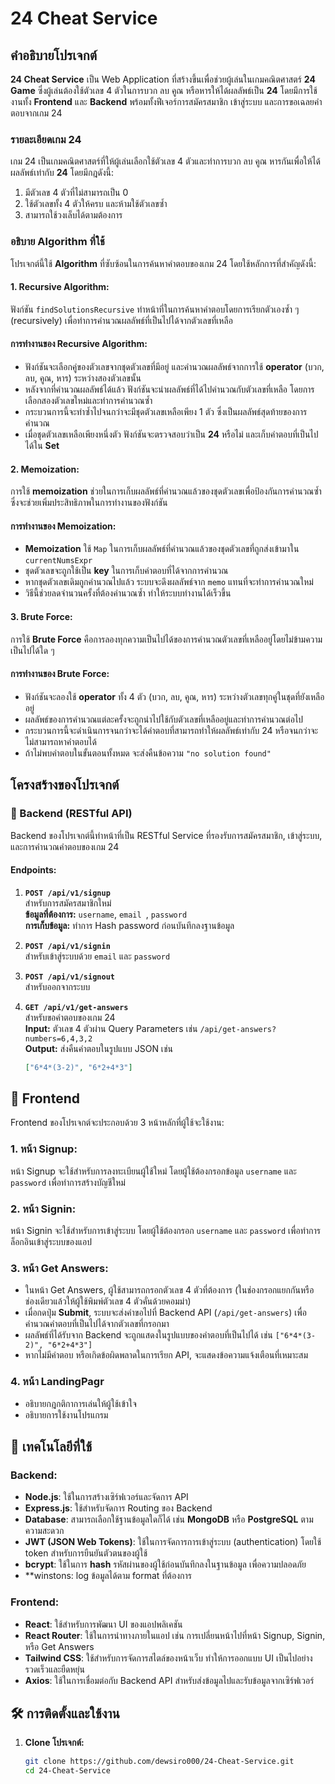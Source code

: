 # 24 Cheat Service

## คำอธิบายโปรเจกต์

**24 Cheat Service** เป็น Web Application ที่สร้างขึ้นเพื่อช่วยผู้เล่นในเกมคณิตศาสตร์ **24 Game** ซึ่งผู้เล่นต้องใช้ตัวเลข 4 ตัวในการบวก ลบ คูณ หรือหารให้ได้ผลลัพธ์เป็น **24** โดยมีการใช้งานทั้ง **Frontend** และ **Backend** พร้อมทั้งฟีเจอร์การสมัครสมาชิก เข้าสู่ระบบ และการขอเฉลยคำตอบจากเกม 24
### รายละเอียดเกม 24

เกม 24 เป็นเกมคณิตศาสตร์ที่ให้ผู้เล่นเลือกใช้ตัวเลข 4 ตัวและทำการบวก ลบ คูณ หารกันเพื่อให้ได้ผลลัพธ์เท่ากับ **24** โดยมีกฎดังนี้:

1. มีตัวเลข 4 ตัวที่ไม่สามารถเป็น 0
2. ใช้ตัวเลขทั้ง 4 ตัวให้ครบ และห้ามใช้ตัวเลขซ้ำ
3. สามารถใช้วงเล็บได้ตามต้องการ

### อธิบาย Algorithm ที่ใช้

โปรเจกต์นี้ใช้ **Algorithm** ที่ซับซ้อนในการค้นหาคำตอบของเกม 24 โดยใช้หลักการที่สำคัญดังนี้:

#### 1. **Recursive Algorithm**:
ฟังก์ชัน `findSolutionsRecursive` ทำหน้าที่ในการค้นหาคำตอบโดยการเรียกตัวเองซ้ำ ๆ (recursively) เพื่อทำการคำนวณผลลัพธ์ที่เป็นไปได้จากตัวเลขที่เหลือ

#### การทำงานของ Recursive Algorithm:
- ฟังก์ชันจะเลือกคู่ของตัวเลขจากชุดตัวเลขที่มีอยู่ และคำนวณผลลัพธ์จากการใช้ **operator** (บวก, ลบ, คูณ, หาร) ระหว่างสองตัวเลขนั้น
- หลังจากที่คำนวณผลลัพธ์ได้แล้ว ฟังก์ชันจะนำผลลัพธ์ที่ได้ไปคำนวณกับตัวเลขที่เหลือ โดยการเลือกสองตัวเลขใหม่และทำการคำนวณซ้ำ
- กระบวนการนี้จะทำซ้ำไปจนกว่าจะมีชุดตัวเลขเหลือเพียง 1 ตัว ซึ่งเป็นผลลัพธ์สุดท้ายของการคำนวณ
- เมื่อชุดตัวเลขเหลือเพียงหนึ่งตัว ฟังก์ชันจะตรวจสอบว่าเป็น **24** หรือไม่ และเก็บคำตอบที่เป็นไปได้ใน **Set**

#### 2. **Memoization**:
การใช้ **memoization** ช่วยในการเก็บผลลัพธ์ที่คำนวณแล้วของชุดตัวเลขเพื่อป้องกันการคำนวณซ้ำ ซึ่งจะช่วยเพิ่มประสิทธิภาพในการทำงานของฟังก์ชัน

#### การทำงานของ Memoization:
- **Memoization** ใช้ `Map` ในการเก็บผลลัพธ์ที่คำนวณแล้วของชุดตัวเลขที่ถูกส่งเข้ามาใน `currentNumsExpr`
- ชุดตัวเลขจะถูกใช้เป็น **key** ในการเก็บคำตอบที่ได้จากการคำนวณ
- หากชุดตัวเลขเดิมถูกคำนวณไปแล้ว ระบบจะดึงผลลัพธ์จาก `memo` แทนที่จะทำการคำนวณใหม่
- วิธีนี้ช่วยลดจำนวนครั้งที่ต้องคำนวณซ้ำ ทำให้ระบบทำงานได้เร็วขึ้น

#### 3. **Brute Force**:
การใช้ **Brute Force** คือการลองทุกความเป็นไปได้ของการคำนวณตัวเลขที่เหลืออยู่โดยไม่ข้ามความเป็นไปได้ใด ๆ

#### การทำงานของ Brute Force:
- ฟังก์ชันจะลองใช้ **operator** ทั้ง 4 ตัว (บวก, ลบ, คูณ, หาร) ระหว่างตัวเลขทุกคู่ในชุดที่ยังเหลืออยู่
- ผลลัพธ์ของการคำนวณแต่ละครั้งจะถูกนำไปใช้กับตัวเลขที่เหลืออยู่และทำการคำนวณต่อไป
- กระบวนการนี้จะดำเนินการจนกว่าจะได้คำตอบที่สามารถทำให้ผลลัพธ์เท่ากับ 24 หรือจนกว่าจะไม่สามารถหาคำตอบได้
- ถ้าไม่พบคำตอบในขั้นตอนทั้งหมด จะส่งคืนข้อความ `"no solution found"`

## โครงสร้างของโปรเจกต์

### 🚀 Backend (RESTful API)

Backend ของโปรเจกต์นี้ทำหน้าที่เป็น RESTful Service ที่รองรับการสมัครสมาชิก, เข้าสู่ระบบ, และการคำนวณคำตอบของเกม 24

#### **Endpoints:**

1. **`POST /api/v1/signup`**  
   สำหรับการสมัครสมาชิกใหม่  
   **ข้อมูลที่ต้องการ:** `username`, `email `, `password`  
   **การเก็บข้อมูล:** ทำการ Hash password ก่อนบันทึกลงฐานข้อมูล

2. **`POST /api/v1/signin`**  
   สำหรับเข้าสู่ระบบด้วย `email` และ `password`

3. **`POST /api/v1/signout`**  
   สำหรับออกจากระบบ

4. **`GET /api/v1/get-answers`**  
   สำหรับขอคำตอบของเกม 24  
   **Input:** ตัวเลข 4 ตัวผ่าน Query Parameters เช่น `/api/get-answers?numbers=6,4,3,2`  
   **Output:** ส่งคืนคำตอบในรูปแบบ JSON เช่น  
   ```json
   ["6*4*(3-2)", "6*2+4*3"]

## 🎨 Frontend

Frontend ของโปรเจกต์จะประกอบด้วย 3 หน้าหลักที่ผู้ใช้จะใช้งาน:

### 1. **หน้า Signup:**  
หน้า Signup จะใช้สำหรับการลงทะเบียนผู้ใช้ใหม่ โดยผู้ใช้ต้องกรอกข้อมูล `username` และ `password` เพื่อทำการสร้างบัญชีใหม่

### 2. **หน้า Signin:**  
หน้า Signin จะใช้สำหรับการเข้าสู่ระบบ โดยผู้ใช้ต้องกรอก `username` และ `password` เพื่อทำการล็อกอินเข้าสู่ระบบของแอป

### 3. **หน้า Get Answers:**  
- ในหน้า Get Answers, ผู้ใช้สามารถกรอกตัวเลข 4 ตัวที่ต้องการ (ในช่องกรอกแยกกันหรือช่องเดียวแล้วให้ผู้ใช้พิมพ์ตัวเลข 4 ตัวคั่นด้วยคอมม่า)
- เมื่อกดปุ่ม **Submit**, ระบบจะส่งคำขอไปที่ Backend API (`/api/get-answers`) เพื่อคำนวณคำตอบที่เป็นไปได้จากตัวเลขที่กรอกมา
- ผลลัพธ์ที่ได้รับจาก Backend จะถูกแสดงในรูปแบบของคำตอบที่เป็นไปได้ เช่น `["6*4*(3-2)", "6*2+4*3"]`
- หากไม่มีคำตอบ หรือเกิดข้อผิดพลาดในการเรียก API, จะแสดงข้อความแจ้งเตือนที่เหมาะสม

### 4. **หน้า LandingPagr**  
- อธิบายกฎกติกาการเล่นให้ผู้ใช้เข้าใจ
- อธิบายการใช้งานโปรแกรม

## 🔧 เทคโนโลยีที่ใช้

### **Backend:**

- **Node.js**: ใช้ในการสร้างเซิร์ฟเวอร์และจัดการ API
- **Express.js**: ใช้สำหรับจัดการ Routing ของ Backend
- **Database**: สามารถเลือกใช้ฐานข้อมูลใดก็ได้ เช่น **MongoDB** หรือ **PostgreSQL** ตามความสะดวก
- **JWT (JSON Web Tokens)**: ใช้ในการจัดการการเข้าสู่ระบบ (authentication) โดยใช้ token สำหรับการยืนยันตัวตนของผู้ใช้
- **bcrypt**: ใช้ในการ **hash** รหัสผ่านของผู้ใช้ก่อนบันทึกลงในฐานข้อมูล เพื่อความปลอดภัย
- **winstons: log ข้อมูลได้ตาม format ที่ต้องการ

### **Frontend:**

- **React**: ใช้สำหรับการพัฒนา UI ของแอปพลิเคชัน
- **React Router**: ใช้ในการนำทางภายในแอป เช่น การเปลี่ยนหน้าไปที่หน้า Signup, Signin, หรือ Get Answers
- **Tailwind CSS**: ใช้สำหรับการจัดการสไตล์ของหน้าเว็บ ทำให้การออกแบบ UI เป็นไปอย่างรวดเร็วและยืดหยุ่น
- **Axios**: ใช้ในการเชื่อมต่อกับ Backend API สำหรับส่งข้อมูลไปและรับข้อมูลจากเซิร์ฟเวอร์

## 🛠️ การติดตั้งและใช้งาน

1. **Clone โปรเจกต์:**

   ```bash
   git clone https://github.com/dewsiro000/24-Cheat-Service.git
   cd 24-Cheat-Service
